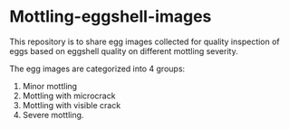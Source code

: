# Mottling-eggshell-images
This repository is to share egg images collected for quality inspection of eggs based on eggshell quality on different mottling severity. 

The egg images are categorized into 4 groups:
1. Minor mottling 
2. Mottling with microcrack 
3. Mottling with visible crack 
4. Severe mottling. 
